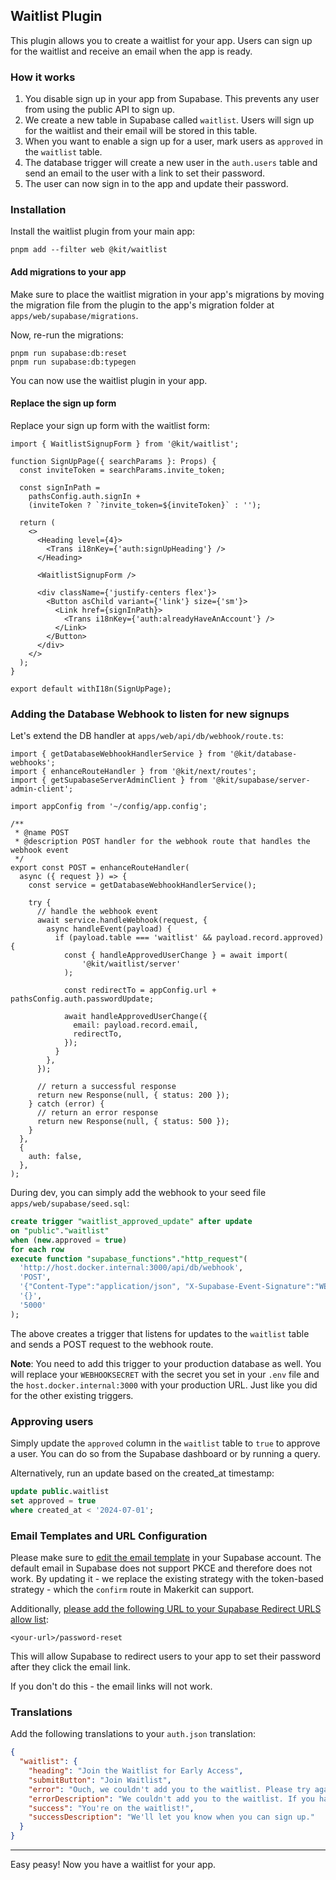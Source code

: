 ## Waitlist Plugin

This plugin allows you to create a waitlist for your app. Users can sign up for the waitlist and receive an email when the app is ready.

### How it works

1. You disable sign up in your app from Supabase. This prevents any user from using the public API to sign up.
2. We create a new table in Supabase called `waitlist`. Users will sign up for the waitlist and their email will be stored in this table.
3. When you want to enable a sign up for a user, mark users as `approved` in the `waitlist` table.
4. The database trigger will create a new user in the `auth.users` table and send an email to the user with a link to set their password.
5. The user can now sign in to the app and update their password.

### Installation

Install the waitlist plugin from your main app:

```
pnpm add --filter web @kit/waitlist
```

#### Add migrations to your app

Make sure to place the waitlist migration in your app's migrations by moving the migration file from the plugin to the app's migration folder at `apps/web/supabase/migrations`.

Now, re-run the migrations:

```
pnpm run supabase:db:reset
pnpm run supabase:db:typegen
```

You can now use the waitlist plugin in your app.

#### Replace the sign up form

Replace your sign up form with the waitlist form:

```tsx
import { WaitlistSignupForm } from '@kit/waitlist';

function SignUpPage({ searchParams }: Props) {
  const inviteToken = searchParams.invite_token;

  const signInPath =
    pathsConfig.auth.signIn +
    (inviteToken ? `?invite_token=${inviteToken}` : '');

  return (
    <>
      <Heading level={4}>
        <Trans i18nKey={'auth:signUpHeading'} />
      </Heading>

      <WaitlistSignupForm />

      <div className={'justify-centers flex'}>
        <Button asChild variant={'link'} size={'sm'}>
          <Link href={signInPath}>
            <Trans i18nKey={'auth:alreadyHaveAnAccount'} />
          </Link>
        </Button>
      </div>
    </>
  );
}

export default withI18n(SignUpPage);
```

### Adding the Database Webhook to listen for new signups

Let's extend the DB handler at `apps/web/api/db/webhook/route.ts`:

```tsx
import { getDatabaseWebhookHandlerService } from '@kit/database-webhooks';
import { enhanceRouteHandler } from '@kit/next/routes';
import { getSupabaseServerAdminClient } from '@kit/supabase/server-admin-client';

import appConfig from '~/config/app.config';

/**
 * @name POST
 * @description POST handler for the webhook route that handles the webhook event
 */
export const POST = enhanceRouteHandler(
  async ({ request }) => {
    const service = getDatabaseWebhookHandlerService();

    try {
      // handle the webhook event
      await service.handleWebhook(request, {
        async handleEvent(payload) {
          if (payload.table === 'waitlist' && payload.record.approved) {
            const { handleApprovedUserChange } = await import(
                '@kit/waitlist/server'
            );
            
            const redirectTo = appConfig.url + pathsConfig.auth.passwordUpdate;
            
            await handleApprovedUserChange({
              email: payload.record.email,
              redirectTo,
            });
          }
        },
      });

      // return a successful response
      return new Response(null, { status: 200 });
    } catch (error) {
      // return an error response
      return new Response(null, { status: 500 });
    }
  },
  {
    auth: false,
  },
);
```

During dev, you can simply add the webhook to your seed file `apps/web/supabase/seed.sql`:

```sql
create trigger "waitlist_approved_update" after update
on "public"."waitlist" 
when (new.approved = true)
for each row
execute function "supabase_functions"."http_request"(
  'http://host.docker.internal:3000/api/db/webhook',
  'POST',
  '{"Content-Type":"application/json", "X-Supabase-Event-Signature":"WEBHOOKSECRET"}',
  '{}',
  '5000'
);
```

The above creates a trigger that listens for updates to the `waitlist` table and sends a POST request to the webhook route.

**Note**: You need to add this trigger to your production database as well. You will replace your `WEBHOOKSECRET` with the secret you set in your `.env` file and the `host.docker.internal:3000` with your production URL.
Just like you did for the other existing triggers.

### Approving users

Simply update the `approved` column in the `waitlist` table to `true` to approve a user. You can do so from the Supabase dashboard or by running a query.

Alternatively, run an update based on the created_at timestamp:

```sql
update public.waitlist
set approved = true
where created_at < '2024-07-01';
```

### Email Templates and URL Configuration

Please make sure to [edit the email template](https://makerkit.dev/docs/next-supabase-turbo/authentication-emails) in your Supabase account.
The default email in Supabase does not support PKCE and therefore does not work. By updating it - we replace the existing strategy with the token-based strategy - which the `confirm` route in Makerkit can support.

Additionally, [please add the following URL to your Supabase Redirect URLS allow list](https://supabase.com/docs/guides/auth/redirect-urls):

```
<your-url>/password-reset
```

This will allow Supabase to redirect users to your app to set their password after they click the email link.

If you don't do this - the email links will not work.

### Translations

Add the following translations to your `auth.json` translation:

```json
{
  "waitlist": {
    "heading": "Join the Waitlist for Early Access",
    "submitButton": "Join Waitlist",
    "error": "Ouch, we couldn't add you to the waitlist. Please try again.",
    "errorDescription": "We couldn't add you to the waitlist. If you have already signed up, you are already on the waitlist.",
    "success": "You're on the waitlist!",
    "successDescription": "We'll let you know when you can sign up."
  }
}
```

---

Easy peasy! Now you have a waitlist for your app.
